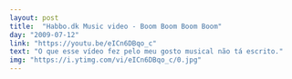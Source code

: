```yaml
---
layout: post
title:  "Habbo.dk Music video - Boom Boom Boom Boom"
day: "2009-07-12" 
link: "https://youtu.be/eICn6DBqo_c"
text: "O que esse vídeo fez pelo meu gosto musical não tá escrito."
img: "https://i.ytimg.com/vi/eICn6DBqo_c/0.jpg"
---
```


